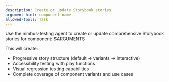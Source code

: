 ```yaml
---
description: Create or update Storybook stories
argument-hint: component-name
allowed-tools: Task
---
```


Use the nimbus-testing agent to create or update comprehensive Storybook stories for component: $ARGUMENTS

This will create:
- Progressive story structure (default → variants → interactive)
- Accessibility testing with play functions
- Visual regression testing capabilities
- Complete coverage of component variants and use cases